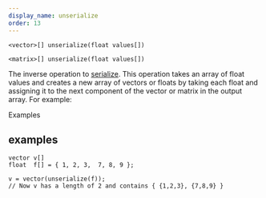 ```yaml
---
display_name: unserialize
order: 13
---
```

`<vector>[] unserialize(float values[])`

`<matrix>[] unserialize(float values[])`

The inverse operation to [serialize](serialize.html "Flattens an array of vector or matrix types into an array of floats."). This operation takes an array of float values
and creates a new array of vectors or floats by taking each float and assigning it to the
next component of the vector or matrix in the output array. For example:

Examples

## examples

```vex
vector v[]
float  f[] = { 1, 2, 3,  7, 8, 9 };

v = vector(unserialize(f));
// Now v has a length of 2 and contains { {1,2,3}, {7,8,9} }

```
